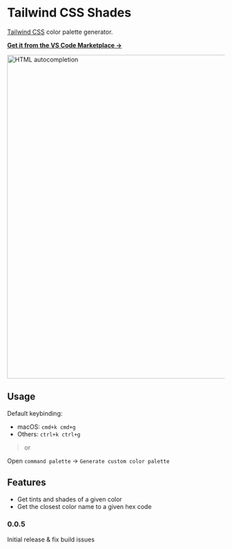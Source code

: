 # Tailwind CSS Shades

[Tailwind CSS](https://tailwindcss.com/) color palette generator.

**[Get it from the VS Code Marketplace →](https://marketplace.visualstudio.com/items?itemName=bourhaouta.vscode-tailwindshades)**

<img src="https://raw.githubusercontent.com/bourhaouta/vscode-tailwindshades/master/media/demo.gif" alt="HTML autocompletion" width="750">

## Usage

Default keybinding:

- macOS: `cmd+k cmd+g`
- Others: `ctrl+k ctrl+g`

> or

Open `command palette` → `Generate custom color palette`

## Features

- Get tints and shades of a given color
- Get the closest color name to a given hex code

### 0.0.5

Initial release & fix build issues

